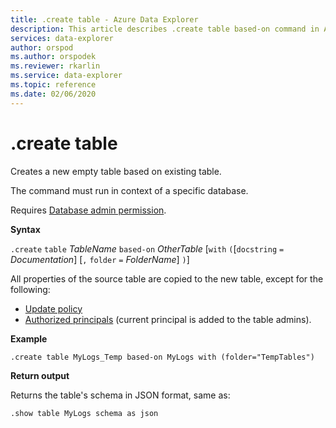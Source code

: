 ```yaml
---
title: .create table - Azure Data Explorer
description: This article describes .create table based-on command in Azure Data Explorer.
services: data-explorer
author: orspod
ms.author: orspodek
ms.reviewer: rkarlin
ms.service: data-explorer
ms.topic: reference
ms.date: 02/06/2020
---
```

# .create table

Creates a new empty table based on existing table.

The command must run in context of a specific database.

Requires [Database admin permission](access-control/role-based-authorization.md).

**Syntax**

`.create` `table` *TableName* `based-on` *OtherTable*  [`with` `(`[`docstring` `=` *Documentation*] [`,` `folder` `=` *FolderName*] `)`]

All properties of the source table are copied to the new table, except for the following:

 * [Update policy](updatepolicy.md)
 * [Authorized principals](security-roles.md#managing-table-security-roles) (current principal is added to the table admins).

**Example** 

```kusto
.create table MyLogs_Temp based-on MyLogs with (folder="TempTables")
```
 
**Return output**

Returns the table's schema in JSON format, same as:

```kusto
.show table MyLogs schema as json
```
